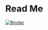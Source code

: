 # Read Me
[![Binder](https://mybinder.org/badge_logo.svg)](https://mybinder.org/v2/gh/michaelort33/process/master?urlpath=apps%interacting_scraped_data.ipynb)
